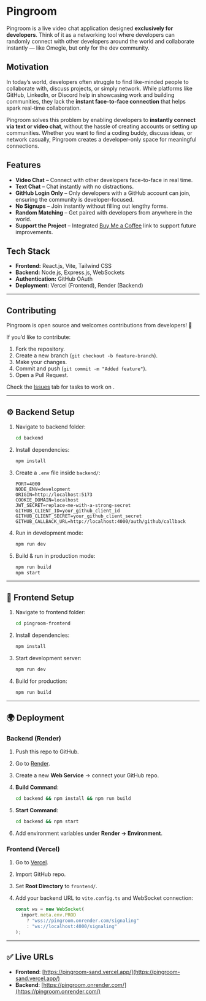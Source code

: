 # Pingroom

Pingroom is a live video chat application designed **exclusively for developers**. Think of it as a networking tool where developers can randomly connect with other developers around the world and collaborate instantly — like Omegle, but only for the dev community. 

## Motivation

In today’s world, developers often struggle to find like-minded people to collaborate with, discuss projects, or simply network. While platforms like GitHub, LinkedIn, or Discord help in showcasing work and building communities, they lack the **instant face-to-face connection** that helps spark real-time collaboration.

Pingroom solves this problem by enabling developers to **instantly connect via text or video chat**, without the hassle of creating accounts or setting up communities. Whether you want to find a coding buddy, discuss ideas, or network casually, Pingroom creates a developer-only space for meaningful connections.

## Features

*  **Video Chat** – Connect with other developers face-to-face in real time.
*  **Text Chat** – Chat instantly with no distractions.
*  **GitHub Login Only** – Only developers with a GitHub account can join, ensuring the community is developer-focused.
*  **No Signups** – Join instantly without filling out lengthy forms.
*  **Random Matching** – Get paired with developers from anywhere in the world.
*  **Support the Project** – Integrated [Buy Me a Coffee](https://www.buymeacoffee.com/) link to support future improvements.

## Tech Stack

* **Frontend:** React.js, Vite, Tailwind CSS
* **Backend:** Node.js, Express.js, WebSockets
* **Authentication:** GitHub OAuth
* **Deployment:** Vercel (Frontend), Render (Backend)

---

## Contributing

Pingroom is open source and welcomes contributions from developers! 🚀  

If you’d like to contribute:  
1. Fork the repository.  
2. Create a new branch (`git checkout -b feature-branch`).  
3. Make your changes.  
4. Commit and push (`git commit -m "Added feature"`).  
5. Open a Pull Request.  

Check the [Issues](../../issues) tab for tasks to work on .

--- 

## ⚙️ Backend Setup

1. Navigate to backend folder:

   ```bash
   cd backend
   ```

2. Install dependencies:

   ```bash
   npm install
   ```

3. Create a `.env` file inside `backend/`:

   ```env
   PORT=4000
   NODE_ENV=development
   ORIGIN=http://localhost:5173
   COOKIE_DOMAIN=localhost
   JWT_SECRET=replace-me-with-a-strong-secret
   GITHUB_CLIENT_ID=your_github_client_id
   GITHUB_CLIENT_SECRET=your_github_client_secret
   GITHUB_CALLBACK_URL=http://localhost:4000/auth/github/callback
   ```

4. Run in development mode:

   ```bash
   npm run dev
   ```

5. Build & run in production mode:

   ```bash
   npm run build
   npm start
   ```

---

## 🎨 Frontend Setup

1. Navigate to frontend folder:

   ```bash
   cd pingroom-frontend
   ```

2. Install dependencies:

   ```bash
   npm install
   ```

3. Start development server:

   ```bash
   npm run dev
   ```

4. Build for production:

   ```bash
   npm run build
   ```

---

## 🌍 Deployment

### Backend (Render)

1. Push this repo to GitHub.
2. Go to [Render](https://dashboard.render.com/).
3. Create a new **Web Service** → connect your GitHub repo.
4. **Build Command**:

   ```bash
   cd backend && npm install && npm run build
   ```
5. **Start Command**:

   ```bash
   cd backend && npm start
   ```
6. Add environment variables under **Render → Environment**.

### Frontend (Vercel)

1. Go to [Vercel](https://vercel.com/).
2. Import GitHub repo.
3. Set **Root Directory** to `frontend/`.
4. Add your backend URL to `vite.config.ts` and WebSocket connection:

   ```ts
   const ws = new WebSocket(
     import.meta.env.PROD
       ? "wss://pingroom.onrender.com/signaling"
       : "ws://localhost:4000/signaling"
   );
   ```

---

## ✅ Live URLs

* **Frontend**: [https://pingroom-sand.vercel.app/](https://pingroom-sand.vercel.app/)
* **Backend**: [https://pingroom.onrender.com/](https://pingroom.onrender.com/)


